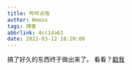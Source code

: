 ```yaml
---
title: 哔哔点啥
author: Wemsx
tags: 博客
abbrlink: 4cc1da63
date: 2022-03-12 18:20:00
---
```


搞了好久的东西终于做出来了。
看看？[戳我](https://wemsx.tk/bb)